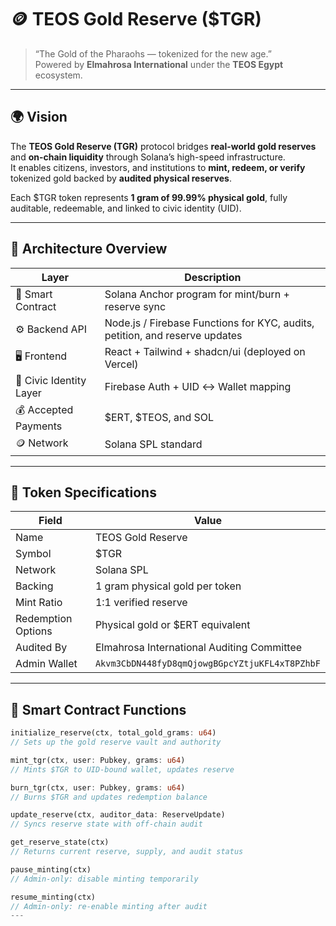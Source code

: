 # 🪙 TEOS Gold Reserve ($TGR)

> “The Gold of the Pharaohs — tokenized for the new age.”  
> Powered by **Elmahrosa International** under the **TEOS Egypt** ecosystem.

---

## 🌍 Vision

The **TEOS Gold Reserve (TGR)** protocol bridges **real-world gold reserves** and **on-chain liquidity** through Solana’s high-speed infrastructure.  
It enables citizens, investors, and institutions to **mint, redeem, or verify** tokenized gold backed by **audited physical reserves**.

Each $TGR token represents **1 gram of 99.99% physical gold**, fully auditable, redeemable, and linked to civic identity (UID).

---

## 🧱 Architecture Overview

| Layer | Description |
|-------|-------------|
| 🧩 Smart Contract | Solana Anchor program for mint/burn + reserve sync |
| ⚙️ Backend API | Node.js / Firebase Functions for KYC, audits, petition, and reserve updates |
| 🖥️ Frontend | React + Tailwind + shadcn/ui (deployed on Vercel) |
| 🔐 Civic Identity Layer | Firebase Auth + UID ↔ Wallet mapping |
| 💰 Accepted Payments | $ERT, $TEOS, and SOL |
| 🪙 Network | Solana SPL standard |

---

## 💎 Token Specifications

| Field | Value |
|-------|-------|
| Name | TEOS Gold Reserve |
| Symbol | $TGR |
| Network | Solana SPL |
| Backing | 1 gram physical gold per token |
| Mint Ratio | 1:1 verified reserve |
| Redemption Options | Physical gold or $ERT equivalent |
| Audited By | Elmahrosa International Auditing Committee |
| Admin Wallet | `Akvm3CbDN448fyD8qmQjowgBGpcYZtjuKFL4xT8PZhbF` |

---

## 🔧 Smart Contract Functions

```rust
initialize_reserve(ctx, total_gold_grams: u64)
// Sets up the gold reserve vault and authority

mint_tgr(ctx, user: Pubkey, grams: u64)
// Mints $TGR to UID-bound wallet, updates reserve

burn_tgr(ctx, user: Pubkey, grams: u64)
// Burns $TGR and updates redemption balance

update_reserve(ctx, auditor_data: ReserveUpdate)
// Syncs reserve state with off-chain audit

get_reserve_state(ctx)
// Returns current reserve, supply, and audit status

pause_minting(ctx)
// Admin-only: disable minting temporarily

resume_minting(ctx)
// Admin-only: re-enable minting after audit
---

